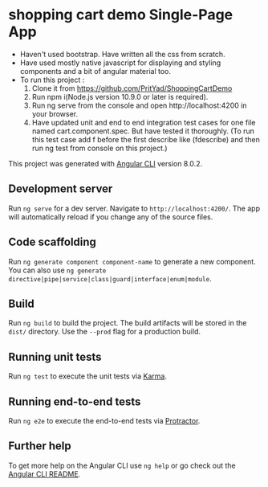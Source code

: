 # shopping cart demo Single-Page App

* Haven't used bootstrap. Have written all the css from scratch.
* Have used mostly native javascript for displaying and styling components and a bit of angular material too.
* To run this project :
    1) Clone it from https://github.com/PritYad/ShoppingCartDemo
    2) Run npm i(Node.js version 10.9.0 or later is required).
    3) Run ng serve from the console and open http://localhost:4200 in your browser.
    4) Have updated unit and end to end integration test cases for one file named cart.component.spec. But have tested it thoroughly.
(To run this test case add f before the first describe like (fdescribe) and then run ng test from console on this project.)

This project was generated with [Angular CLI](https://github.com/angular/angular-cli) version 8.0.2.

## Development server

Run `ng serve` for a dev server. Navigate to `http://localhost:4200/`. The app will automatically reload if you change any of the source files.

## Code scaffolding

Run `ng generate component component-name` to generate a new component. You can also use `ng generate directive|pipe|service|class|guard|interface|enum|module`.

## Build

Run `ng build` to build the project. The build artifacts will be stored in the `dist/` directory. Use the `--prod` flag for a production build.

## Running unit tests

Run `ng test` to execute the unit tests via [Karma](https://karma-runner.github.io).

## Running end-to-end tests

Run `ng e2e` to execute the end-to-end tests via [Protractor](http://www.protractortest.org/).

## Further help

To get more help on the Angular CLI use `ng help` or go check out the [Angular CLI README](https://github.com/angular/angular-cli/blob/master/README.md).
